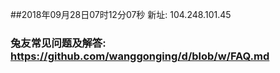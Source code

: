 ##2018年09月28日07时12分07秒 新址: 104.248.101.45
### 兔友常见问题及解答: https://github.com/wanggonging/d/blob/w/FAQ.md
